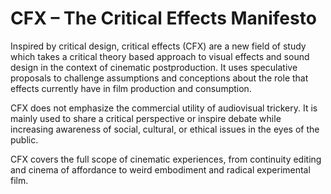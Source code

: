 # CFX – The Critical Effects Manifesto

Inspired by critical design, critical effects (CFX) are  a new field of study which takes a critical theory based approach to visual effects and sound design in the context of cinematic postproduction. It uses speculative proposals to challenge assumptions and conceptions about the role that effects currently have in film production and consumption.

CFX does not emphasize the commercial utility of audiovisual trickery. It is mainly used to share a critical perspective or inspire debate while increasing awareness of social, cultural, or ethical issues in the eyes of the public.

CFX covers the full scope of cinematic experiences, from continuity editing and cinema of affordance to weird embodiment and radical experimental film.

